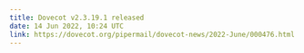 ```yaml
---
title: Dovecot v2.3.19.1 released
date: 14 Jun 2022, 10:24 UTC
link: https://dovecot.org/pipermail/dovecot-news/2022-June/000476.html
---
```

